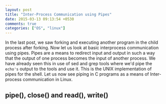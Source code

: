 ```yaml
---
layout: post
title: "Inter-Process Communication using Pipes"
date: 2015-03-13 09:13:54 +0530
comments: true
categories: ["OS", "linux"]
---
```



In the last post, we saw forking and executing another program in the child process after forking. Now let us look at basic interprocess communication using pipes.
Pipes are a means to redirect input and output in such a way that the output of one process becomes the input of another process. We have already seen this in use of sed and grep tools where we'd pipe the `echo's` output to the tools and use it. This is the UNIX implementation of pipes for the shell. Let us now see piping in C programs as a means of Inter-process communication in Linux.

pipe(), close() and read(), write()
-------------------------------------
